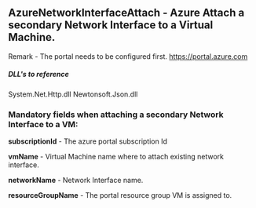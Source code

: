 ## AzureNetworkInterfaceAttach - Azure Attach a secondary Network Interface to a Virtual Machine.

Remark - The portal needs to be configured first. https://portal.azure.com

##### DLL's to reference
System.Net.Http.dll
Newtonsoft.Json.dll

### Mandatory fields when attaching a secondary Network Interface to a VM: 

**subscriptionId**		- The azure portal subscription Id

**vmName**				- Virtual Machine name where to attach existing network interface.

**networkName**			- Network Interface name.

**resourceGroupName**   - The portal resource group VM is assigned to.